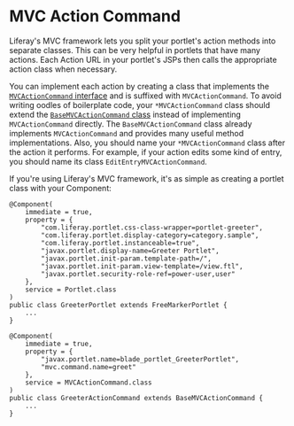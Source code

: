 # MVC Action Command 
<!--Liferay's MVCActionCommand-->

Liferay's MVC framework lets you split your portlet's action methods into 
separate classes. This can be very helpful in portlets that have many actions. 
Each Action URL in your portlet's JSPs then calls the appropriate action class 
when necessary. 

You can implement each action by creating a class that implements the 
[`MVCActionCommand` interface](https://docs.liferay.com/portal/7.0/javadocs/portal-kernel/com/liferay/portal/kernel/portlet/bridges/mvc/MVCActionCommand.html) 
and is suffixed with `MVCActionCommand`. To avoid writing oodles of boilerplate 
code, your `*MVCActionCommand` class should extend the 
[`BaseMVCActionCommand` class](https://docs.liferay.com/portal/7.0/javadocs/portal-kernel/com/liferay/portal/kernel/portlet/bridges/mvc/BaseMVCActionCommand.html) 
instead of implementing `MVCActionCommand` directly. The `BaseMVCActionCommand` 
class already implements `MVCActionCommand` and provides many useful method 
implementations. Also, you should name your `*MVCActionCommand` class after the 
action it performs. For example, if your action edits some kind of entry, you 
should name its class `EditEntryMVCActionCommand`. 

If you're using Liferay's MVC framework, it's as simple as creating a portlet
class with your Component:

    @Component(
        immediate = true,
        property = {
            "com.liferay.portlet.css-class-wrapper=portlet-greeter",
            "com.liferay.portlet.display-category=category.sample",
            "com.liferay.portlet.instanceable=true",
            "javax.portlet.display-name=Greeter Portlet",
            "javax.portlet.init-param.template-path=/",
            "javax.portlet.init-param.view-template=/view.ftl",
            "javax.portlet.security-role-ref=power-user,user"
        },
        service = Portlet.class
    )
    public class GreeterPortlet extends FreeMarkerPortlet {
        ...
    }

    @Component(
        immediate = true,
        property = {
            "javax.portlet.name=blade_portlet_GreeterPortlet",
            "mvc.command.name=greet"
        },
        service = MVCActionCommand.class
    )
    public class GreeterActionCommand extends BaseMVCActionCommand {
        ...
    }
